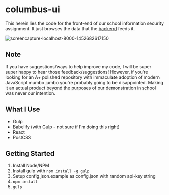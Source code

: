 # columbus-ui

This herein lies the code for the front-end of our school information security assignment. It just browses the data that the [backend](https://github.com/project-columbus/backend) feeds it.

![screencapture-localhost-8000-1452682617150](https://cloud.githubusercontent.com/assets/5944973/12451939/f1c28030-bfc6-11e5-8122-5b4c85c7b7e8.png)

## Note
If you have suggestions/ways to help improve my code, I will be super super happy to hear those feedback/suggestions! However, if you're looking for an A+ polished repository with immaculate adoption of modern JavaScript mumbo jumbo you're probably going to be disappointed. Making it an actual product beyond the purposes of our demonstration in school was never our intention.

## What I Use
- Gulp
- Babelify (with Gulp - not sure if I'm doing this right)
- React
- PostCSS

## Getting Started
1. Install Node/NPM
2. Install gulp with `npm install -g gulp`
3. Setup config.json.example as config.json with random api-key string
4. `npm install`
5. `gulp`
